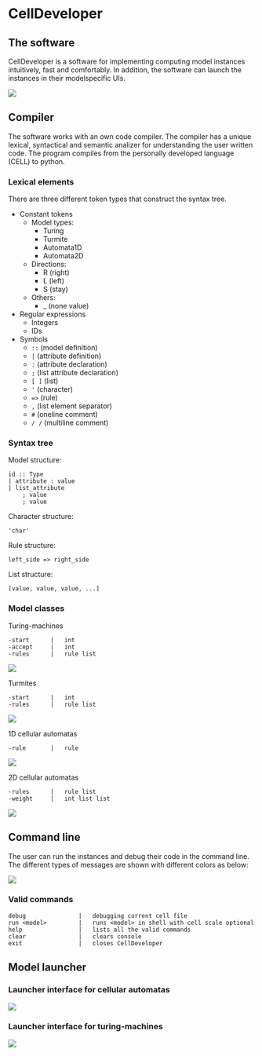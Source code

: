 # CellDeveloper
## The software
CellDeveloper is a software for implementing computing model instances intuitively, fast and comfortably. In addition, the software can launch the instances in their modelspecific UIs.

![](media/user_interface_0.png)

## Compiler
The software works with an own code compiler. The compiler has a unique lexical, syntactical and semantic analizer for understanding the user written code. The program compiles from the personally developed language (CELL) to python.
### Lexical elements
There are three different token types that construct the syntax tree.
* Constant tokens
    * Model types:
        * Turing
        * Turmite
        * Automata1D
        * Automata2D
    * Directions:
        * R (right)
        * L (left)
        * S (stay)
    * Others:
        * _ (none value)
* Regular expressions
    * Integers
    * IDs
* Symbols
    * `::` (model definition)
    * `|` (attribute definition)
    * `:` (attribute declaration)
    * `;` (list attribute declaration)
    * `[ ]` (list)
    * `'` (character)
    * `=>` (rule)
    * `,` (list element separator)
    * `#` (oneline comment)
    * `/ /` (multiline comment)
### Syntax tree
Model structure:
```
id :: Type
| attribute : value
| list_attribute
    ; value
    ; value
```
Character structure:
```
'char'
```
Rule structure:
```
left_side => right_side
```
List structure:
```
[value, value, value, ...]
```
### Model classes
Turing-machines
```
-start		|	int
-accept		|	int
-rules		|	rule list
```
![](media/turing_code.png)

Turmites
```
-start		|	int
-rules		|	rule list
```
![](media/turmite_code.png)

1D cellular automatas
```
-rule		|	rule
```
![](media/automata1D_code.png)

2D cellular automatas
```
-rules		|	rule list
-weight		|	int list list
```
![](media/automata2D_code.png)

## Command line

The user can run the instances and debug their code in the command line. The different types of messages are shown with different colors as below:

![](media/command_line.png)

### Valid commands
```
debug				|	debugging current cell file
run <model>			|	runs <model> in shell with cell scale optional
help				|	lists all the valid commands
clear				|	clears console
exit				|	closes CellDeveloper
```

## Model launcher
### Launcher interface for cellular automatas
![](media/automata2D_run.png)
### Launcher interface for turing-machines
![](media/turing_run.png)